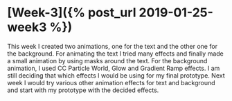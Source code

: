 # [Week-3]({% post_url 2019-01-25-week3 %})

This week I created two animations, one for the text and the other one for the background. For animating the text I tried many effects and finally made a small animation by using masks around the text. For the background animation, I used CC Particle World, Glow and Gradient Ramp effects. I am still deciding that which effects I would be using for my final prototype.
Next week I would try various other animation effects for text and background and start with my prototype with the decided effects.



